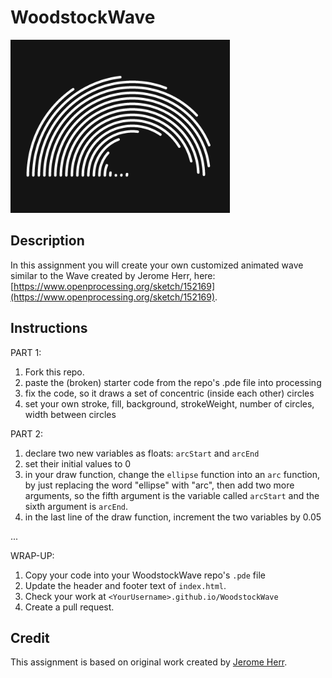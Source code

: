 # WoodstockWave

![wave-example](wave-example.png)

## Description
In this assignment you will create your own customized animated wave similar to the Wave created by Jerome Herr, here: [https://www.openprocessing.org/sketch/152169](https://www.openprocessing.org/sketch/152169).

## Instructions
PART 1:
1. Fork this repo.
1. paste the (broken) starter code from the repo's .pde file into processing
1. fix the code, so it draws a set of concentric (inside each other) circles
1. set your own stroke, fill, background, strokeWeight, number of circles, width between circles

PART 2:
1. declare two new variables as floats: `arcStart` and `arcEnd`
1. set their initial values to 0
1. in your draw function, change the `ellipse` function into an `arc` function, by just replacing the word "ellipse" with "arc", then add two more arguments, so the fifth argument is the variable called `arcStart` and the sixth argument is `arcEnd`.
1. in the last line of the draw function, increment the two variables by 0.05

...

WRAP-UP:
1. Copy your code into your WoodstockWave repo's `.pde` file
1. Update the header and footer text of `index.html`.
1. Check your work at `<YourUsername>.github.io/WoodstockWave`
1. Create a pull request.

## Credit
This assignment is based on original work created by [Jerome Herr](https://www.openprocessing.org/user/28663).
